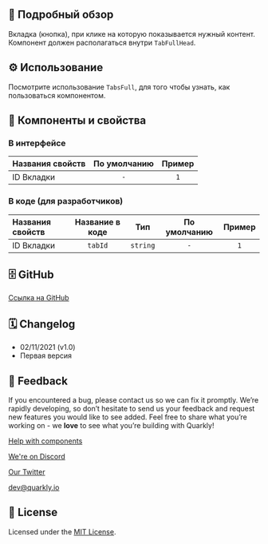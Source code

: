 ## 📖 Подробный обзор

Вкладка (кнопка), при клике на которую показывается нужный контент. Компонент должен располагаться внутри `TabFullHead`.

## ⚙️ Использование

Посмотрите использование `TabsFull`, для того чтобы узнать, как пользоваться компонентом.

## 🧩 Компоненты и свойства

### В интерфейсе

| Названия свойств | По умолчанию | Пример |
| :--------------- | :----------: | :----: |
| ID Вкладки       |     `-`      |  `1`   |

### В коде (для разработчиков)

| Названия свойств | Название в коде |   Тип    | По умолчанию | Пример |
| :--------------- | :-------------: | :------: | :----------: | :----: |
| ID Вкладки       |     `tabId`     | `string` |     `-`      |  `1`   |

## 🗄 GitHub

[Ссылка на GitHub](https://github.com/quarkly/community-kit/blob/master/src/TabsFullButton)

## 🗓 Changelog

-   02/11/2021 (v1.0)
-   Первая версия

## 📮 Feedback

If you encountered a bug, please contact us so we can fix it promptly. We’re rapidly developing, so don’t hesitate to send us your feedback and request new features you would like to see added. Feel free to share what you’re working on - we **love** to see what you’re building with Quarkly!

[Help with components](https://community.quarkly.io/c/requests/11)

[We're on Discord](https://discord.gg/f9KhSMGX)

[Our Twitter](https://twitter.com/quarklyapp)

[dev@quarkly.io](mailto:dev@quarkly.io)

## 📝 License

Licensed under the [MIT License](https://raw.githubusercontent.com/quarkly/community-kit/master/LICENSE).
